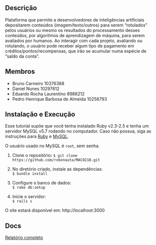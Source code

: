 ## Descrição
Plataforma que permite a desenvolvedores de inteligências artificiais depositarem conteúdos (imagem/texto/outros) para serem “rotulados” pelos usuários ou mesmo os resultados do processamento desses conteúdos, por algoritmos de aprendizagem de máquina, para serem avaliados por humanos. Ao interagir com cada projeto, avaliando ou rotulando, o usuário pode receber algum tipo de pagamento em créditos/pontos/recompensas, que irão se acumular numa espécie de “saldo da conta”.

## Membros
- Bruno Carneiro 10376388
- Daniel Nunes 10297612
- Eduardo Rocha Laurentino 8988212
- Pedro Henrique Barbosa de Almeida 10258793

## Instalação e Execução
Esse tutorial supõe que você tenha instalado Ruby v2.3-2.5 e tenha um servidor MySQL v5.7 rodando no computador. Caso não possua, siga as instruções para [Ruby](https://www.ruby-lang.org/pt/documentation/installation/) e [MySQL](https://dev.mysql.com/doc/mysql-installation-excerpt/5.7/en/).

O usuário usado no MySQL é ```root```, sem senha.

1. Clone o repositório:
```$ git clone https://github.com/robonauta/MAC0218.git```

2. No diretório criado, instale as dependências:   
```$ bundle install```

3. Configure o banco de dados:  
```$ rake db:setup```

4. Inicie o servidor:  
```$ rails s```

O site estará disponível em: http://localhost:3000

## Docs
[Relatório completo](https://github.com/robonauta/MAC0218/blob/master/docs/Relatorios/Monolito%20-%20relatório.pdf)
